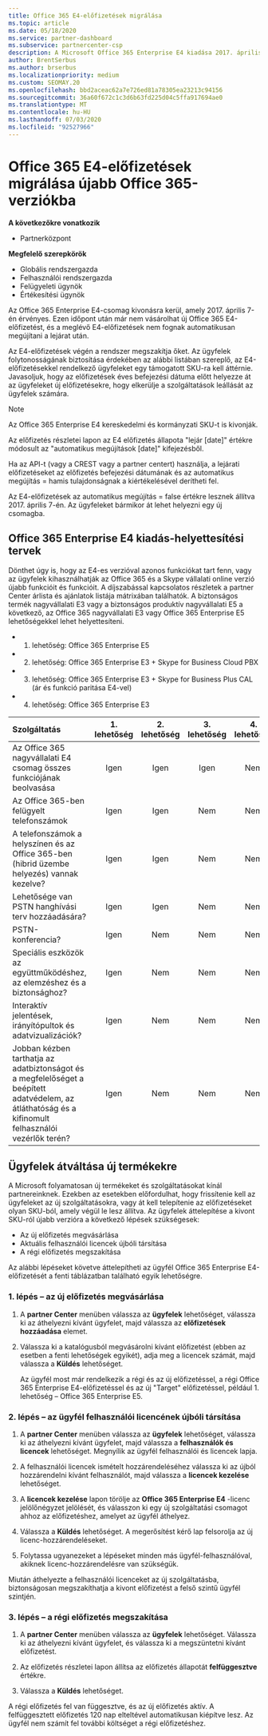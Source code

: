 ```yaml
---
title: Office 365 E4-előfizetések migrálása
ms.topic: article
ms.date: 05/18/2020
ms.service: partner-dashboard
ms.subservice: partnercenter-csp
description: A Microsoft Office 365 Enterprise E4 kiadása 2017. április 7-én megszűnik. Ismerje meg, hogyan telepítheti át az ügyfél-előfizetéseket az Office 365 újabb verzióira.
author: BrentSerbus
ms.author: brserbus
ms.localizationpriority: medium
ms.custom: SEOMAY.20
ms.openlocfilehash: bbd2aceac62a7e726ed81a78305ea23213c94156
ms.sourcegitcommit: 36a60f672c1c3d6b63fd225d04c5ffa917694ae0
ms.translationtype: MT
ms.contentlocale: hu-HU
ms.lasthandoff: 07/03/2020
ms.locfileid: "92527966"
---
```

# <a name="migrate-office-365-e4-subscriptions-to-newer-office-365-versions"></a>Office 365 E4-előfizetések migrálása újabb Office 365-verziókba

**A következőkre vonatkozik**

-  Partnerközpont

**Megfelelő szerepkörök**
-   Globális rendszergazda
-   Felhasználói rendszergazda
-   Felügyeleti ügynök
-   Értékesítési ügynök

Az Office 365 Enterprise E4-csomag kivonásra kerül, amely 2017. április 7-én érvényes. Ezen időpont után már nem vásárolhat új Office 365 E4-előfizetést, és a meglévő E4-előfizetések nem fognak automatikusan megújítani a lejárat után.

Az E4-előfizetések végén a rendszer megszakítja őket. Az ügyfelek folytonosságának biztosítása érdekében az alábbi listában szereplő, az E4-előfizetésekkel rendelkező ügyfeleket egy támogatott SKU-ra kell áttérnie. Javasoljuk, hogy az előfizetések éves befejezési dátuma előtt helyezze át az ügyfeleket új előfizetésekre, hogy elkerülje a szolgáltatások leállását az ügyfelek számára. 

> [!NOTE]  
> Az Office 365 Enterprise E4 kereskedelmi és kormányzati SKU-t is kivonják.
 
Az előfizetés részletei lapon az E4 előfizetés állapota "lejár [date]" értékre módosult az "automatikus megújítások [date]" kifejezésből. 

Ha az API-t (vagy a CREST vagy a partner centert) használja, a lejárati előfizetéseket az előfizetés befejezési dátumának és az automatikus megújítás = hamis tulajdonságnak a kiértékelésével derítheti fel. 

Az E4-előfizetések az automatikus megújítás = false értékre lesznek állítva 2017. április 7-én. Az ügyfeleket bármikor át lehet helyezni egy új csomagba. 

## <a name="office-365-enterprise-e4-edition-replacement-plans"></a>Office 365 Enterprise E4 kiadás-helyettesítési tervek

Dönthet úgy is, hogy az E4-es verzióval azonos funkciókat tart fenn, vagy az ügyfelek kihasználhatják az Office 365 és a Skype vállalati online verzió újabb funkcióit és funkcióit. A díjszabással kapcsolatos részletek a partner Center árlista és ajánlatok listája mátrixában találhatók. A biztonságos termék nagyvállalati E3 vagy a biztonságos produktív nagyvállalati E5 a következő, az Office 365 nagyvállalati E3 vagy Office 365 Enterprise E5 lehetőségekkel lehet helyettesíteni.

- 1. lehetőség: Office 365 Enterprise E5

- 2. lehetőség: Office 365 Enterprise E3 + Skype for Business Cloud PBX

- 3. lehetőség: Office 365 Enterprise E3 + Skype for Business Plus CAL (ár és funkció paritása E4-vel)

- 4. lehetőség: Office 365 Enterprise E3


| Szolgáltatás | 1\. lehetőség | 2\. lehetőség | 3. lehetőség | 4. lehetőség |
| :---    | :------: |   :---:  |   :---:  |   :---:  |
| Az Office 365 nagyvállalati E4 csomag összes funkciójának beolvasása | Igen | Igen | Igen | Nem |
| Az Office 365-ben felügyelt telefonszámok | Igen | Igen | Nem | Nem |
| A telefonszámok a helyszínen és az Office 365-ben (hibrid üzembe helyezés) vannak kezelve? | Igen | Igen | Nem | Nem |
| Lehetősége van PSTN hanghívási terv hozzáadására? | Igen | Igen | Nem | Nem |
| PSTN-konferencia? | Igen | Nem | Nem | Nem |
| Speciális eszközök az együttműködéshez, az elemzéshez és a biztonsághoz? | Igen | Nem | Nem | Nem |
| Interaktív jelentések, irányítópultok és adatvizualizációk? | Igen | Nem | Nem | Nem | 
| Jobban kézben tarthatja az adatbiztonságot és a megfelelőséget a beépített adatvédelem, az átláthatóság és a kifinomult felhasználói vezérlők terén? | Igen | Nem | Nem | Nem | 

## <a name="transition-customers-to-new-product-plans"></a>Ügyfelek átváltása új termékekre

A Microsoft folyamatosan új termékeket és szolgáltatásokat kínál partnereinknek. Ezekben az esetekben előfordulhat, hogy frissítenie kell az ügyfeleket az új szolgáltatásokra, vagy át kell telepítenie az előfizetéseket olyan SKU-ból, amely végül le lesz állítva. Az ügyfelek áttelepítése a kivont SKU-ról újabb verzióra a következő lépések szükségesek:

-   Az új előfizetés megvásárlása
-   Aktuális felhasználói licencek újbóli társítása
-   A régi előfizetés megszakítása

Az alábbi lépéseket követve áttelepítheti az ügyfél Office 365 Enterprise E4-előfizetését a fenti táblázatban található egyik lehetőségre.

### <a name="step-1---purchase-the-new-subscription"></a>1. lépés – az új előfizetés megvásárlása

1. A **partner Center** menüben válassza az **ügyfelek** lehetőséget, válassza ki az áthelyezni kívánt ügyfelet, majd válassza az **előfizetések hozzáadása** elemet.

2. Válassza ki a katalógusból megvásárolni kívánt előfizetést (ebben az esetben a fenti lehetőségek egyikét), adja meg a licencek számát, majd válassza a **Küldés** lehetőséget.

   Az ügyfél most már rendelkezik a régi és az új előfizetéssel, a régi Office 365 Enterprise E4-előfizetéssel és az új "Target" előfizetéssel, például 1. lehetőség – Office 365 Enterprise E5.

### <a name="step-2---reassign-the-customers-users-licenses"></a>2. lépés – az ügyfél felhasználói licencének újbóli társítása

1. A **partner Center** menüben válassza az **ügyfelek** lehetőséget, válassza ki az áthelyezni kívánt ügyfelet, majd válassza a **felhasználók és licencek** lehetőséget. Megnyílik az ügyfél felhasználói és licencek lapja.

2. A felhasználói licencek ismételt hozzárendeléséhez válassza ki az újból hozzárendelni kívánt felhasználót, majd válassza a **licencek kezelése** lehetőséget.

3. A **licencek kezelése** lapon törölje az **Office 365 Enterprise E4** -licenc jelölőnégyzet jelölését, és válasszon ki egy új szolgáltatási csomagot ahhoz az előfizetéshez, amelyet az ügyfél áthelyez.

4. Válassza a **Küldés** lehetőséget. A megerősítést kérő lap felsorolja az új licenc-hozzárendeléseket.

5. Folytassa ugyanezeket a lépéseket minden más ügyfél-felhasználóval, akiknek licenc-hozzárendelésre van szükségük.

Miután áthelyezte a felhasználói licenceket az új szolgáltatásba, biztonságosan megszakíthatja a kivont előfizetést a felső szintű ügyfél szintjén.

### <a name="step-3---cancel-the-old-subscription"></a>3. lépés – a régi előfizetés megszakítása

1. A **partner Center** menüben válassza az **ügyfelek** lehetőséget. Válassza ki az áthelyezni kívánt ügyfelet, és válassza ki a megszüntetni kívánt előfizetést.

2. Az előfizetés részletei lapon állítsa az előfizetés állapotát **felfüggesztve** értékre.

3. Válassza a **Küldés** lehetőséget.

A régi előfizetés fel van függesztve, és az új előfizetés aktív. A felfüggesztett előfizetés 120 nap elteltével automatikusan kiépítve lesz. Az ügyfél nem számít fel további költséget a régi előfizetéshez.



 



